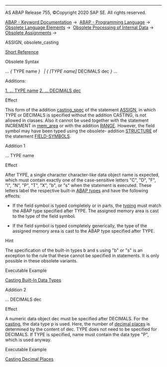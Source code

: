   

* * *

AS ABAP Release 755, ©Copyright 2020 SAP SE. All rights reserved.

[ABAP - Keyword Documentation](https://help.sap.com/doc/abapdocu_755_index_htm/7.55/en-US/abenabap.htm) →  [ABAP - Programming Language](https://help.sap.com/doc/abapdocu_755_index_htm/7.55/en-US/abenabap_reference.htm) →  [Obsolete Language Elements](https://help.sap.com/doc/abapdocu_755_index_htm/7.55/en-US/abenabap_obsolete.htm) →  [Obsolete Processing of Internal Data](https://help.sap.com/doc/abapdocu_755_index_htm/7.55/en-US/abendata_internal_obsolete.htm) →  [Obsolete Assignments](https://help.sap.com/doc/abapdocu_755_index_htm/7.55/en-US/abenobsolete_assignments.htm) → 

ASSIGN, obsolete\_casting

[Short Reference](https://help.sap.com/doc/abapdocu_755_index_htm/7.55/en-US/abapassign_shortref.htm)

Obsolete Syntax

... *{* TYPE name *}*
  *|* *{* *\[*TYPE name*\]* DECIMALS dec *}* ...

Additions:

[1\. ... TYPE name](#!ABAP_ADDITION_1@1@)
[2\. ... DECIMALS dec](#!ABAP_ADDITION_2@2@)

Effect

This form of the addition [casting\_spec](https://help.sap.com/doc/abapdocu_755_index_htm/7.55/en-US/abapassign_casting.htm) of the statement [ASSIGN](https://help.sap.com/doc/abapdocu_755_index_htm/7.55/en-US/abapassign.htm), in which TYPE or DECIMALS is specified without the addition CASTING, is not allowed in classes. Also it cannot be used together with the statement INCREMENT in [mem\_area](https://help.sap.com/doc/abapdocu_755_index_htm/7.55/en-US/abapassign_mem_area.htm) or with the addition [RANGE](https://help.sap.com/doc/abapdocu_755_index_htm/7.55/en-US/abapassign_range.htm). However, the field symbol may have been typed using the obsolete- addition [STRUCTURE](https://help.sap.com/doc/abapdocu_755_index_htm/7.55/en-US/abapfield-symbols_obsolete_typing.htm) of the statement [FIELD-SYMBOLS](https://help.sap.com/doc/abapdocu_755_index_htm/7.55/en-US/abapfield-symbols.htm).

Addition 1

... TYPE name

Effect

After TYPE, a single character character-like data object name is expected, which must contain exactly one of the case-sensitive letters "C", "D", "F", "I", "N", "P", "T", "X", "b", or "s" when the statement is executed. These letters label the respective built-in [ABAP types](https://help.sap.com/doc/abapdocu_755_index_htm/7.55/en-US/abenbuiltin_data_type_glosry.htm "Glossary Entry") and have the following effects:

-   If the field symbol <fs> is typed completely or in parts, the [typing](https://help.sap.com/doc/abapdocu_755_index_htm/7.55/en-US/abentyping_glosry.htm "Glossary Entry") must match the ABAP type specified after TYPE. The assigned memory area is cast to the type of the field symbol.

-   If the field symbol is typed completely generically, the type of the assigned memory area is cast to the ABAP type specified after TYPE.
    

Hint

The specification of the built-in types b and s using "b" or "s" is an exception to the rule that these cannot be specified in statements. It is only possible in these obsolete variants.

Executable Example

[Casting Built-In Data Types](https://help.sap.com/doc/abapdocu_755_index_htm/7.55/en-US/abencasting_obsolete_type_abexa.htm)

Addition 2

... DECIMALS dec

Effect

A numeric data object dec must be specified after DECIMALS. For the [casting](https://help.sap.com/doc/abapdocu_755_index_htm/7.55/en-US/abencast_casting_glosry.htm "Glossary Entry"), the data type p is used. Here, the number of [decimal places](https://help.sap.com/doc/abapdocu_755_index_htm/7.55/en-US/abendecimal_place_glosry.htm "Glossary Entry") is determined by the content of dec. TYPE does not need to be specified for DECIMALS. If TYPE is specified, name must contain the data type "P", which is used anyway.

Executable Example

[Casting Decimal Places](https://help.sap.com/doc/abapdocu_755_index_htm/7.55/en-US/abencasting_obsolete_dec_abexa.htm)